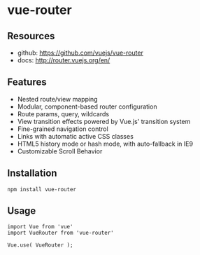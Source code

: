 # vue-router

## Resources
* github: <https://github.com/vuejs/vue-router>
* docs: <http://router.vuejs.org/en/>

## Features
* Nested route/view mapping
* Modular, component-based router configuration
* Route params, query, wildcards
* View transition effects powered by Vue.js' transition system
* Fine-grained navigation control
* Links with automatic active CSS classes
* HTML5 history mode or hash mode, with auto-fallback in IE9
* Customizable Scroll Behavior


## Installation

    npm install vue-router

## Usage

    import Vue from 'vue'
    import VueRouter from 'vue-router'

    Vue.use( VueRouter );




